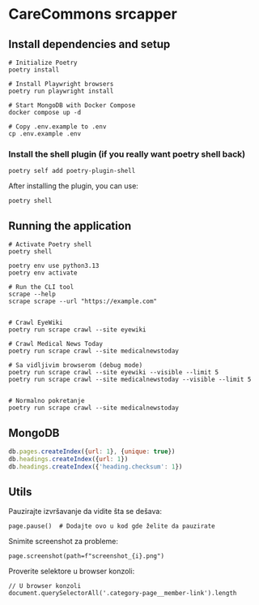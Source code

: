 # CareCommons srcapper

## Install dependencies and setup

```
# Initialize Poetry
poetry install

# Install Playwright browsers
poetry run playwright install

# Start MongoDB with Docker Compose
docker compose up -d

# Copy .env.example to .env
cp .env.example .env
```


### Install the shell plugin (if you really want poetry shell back)

```
poetry self add poetry-plugin-shell
```

After installing the plugin, you can use:
```
poetry shell
```


## Running the application

```
# Activate Poetry shell
poetry shell

poetry env use python3.13
poetry env activate

# Run the CLI tool
scrape --help
scrape scrape --url "https://example.com"


# Crawl EyeWiki
poetry run scrape crawl --site eyewiki

# Crawl Medical News Today
poetry run scrape crawl --site medicalnewstoday

# Sa vidljivim browserom (debug mode)
poetry run scrape crawl --site eyewiki --visible --limit 5
poetry run scrape crawl --site medicalnewstoday --visible --limit 5


# Normalno pokretanje
poetry run scrape crawl --site medicalnewstoday

```

## MongoDB

```javascript
db.pages.createIndex({url: 1}, {unique: true})
db.headings.createIndex({url: 1})
db.headings.createIndex({'heading.checksum': 1})
```


## Utils

Pauzirajte izvršavanje da vidite šta se dešava:
```
page.pause()  # Dodajte ovo u kod gde želite da pauzirate
```


Snimite screenshot za probleme:
```
page.screenshot(path=f"screenshot_{i}.png")
```


Proverite selektore u browser konzoli:
```
// U browser konzoli
document.querySelectorAll('.category-page__member-link').length
```
